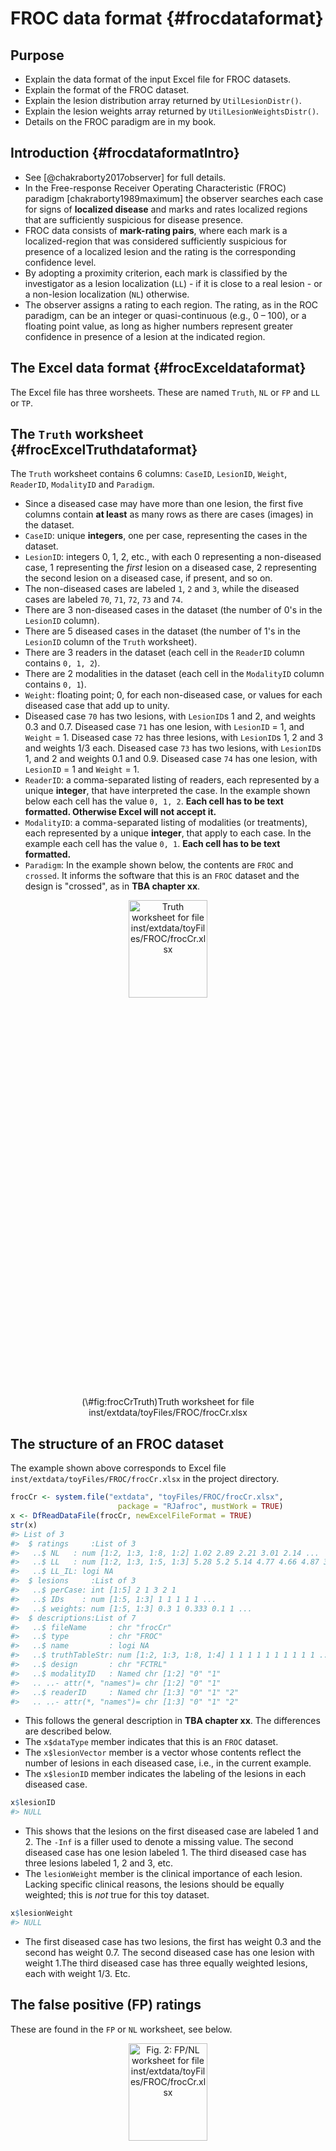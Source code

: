 # FROC data format {#frocdataformat}



## Purpose
* Explain the data format of the input Excel file for FROC datasets. 
* Explain the format of the FROC dataset.
* Explain the lesion distribution array returned by `UtilLesionDistr()`.
* Explain the lesion weights array returned by `UtilLesionWeightsDistr()`.
* Details on the FROC paradigm are in my book.

## Introduction {#frocdataformatIntro}
* See [@chakraborty2017observer] for full details.
* In the Free-response Receiver Operating Characteristic (FROC) paradigm [chakraborty1989maximum] the observer searches each case for signs of **localized disease** and marks and rates localized regions that are sufficiently suspicious for disease presence. 
* FROC data consists of **mark-rating pairs**, where each mark is a localized-region that was considered sufficiently suspicious for presence of a localized lesion and the rating is the corresponding confidence level. 
* By adopting a proximity criterion, each mark is classified by the investigator as a lesion localization (`LL`) - if it is close to a real lesion - or a non-lesion localization (`NL`) otherwise. 
* The observer assigns a rating to each region. The rating, as in the ROC paradigm, can be an integer or quasi-continuous (e.g., 0 – 100), or a floating point value, as long as higher numbers represent greater confidence in presence of a lesion at the indicated region.

## The Excel data format {#frocExceldataformat}
The Excel file has three worsheets. These are named `Truth`, `NL` or `FP` and `LL` or `TP`. 

## The `Truth` worksheet {#frocExcelTruthdataformat}

The `Truth` worksheet contains 6 columns: `CaseID`, `LesionID`, `Weight`, `ReaderID`, `ModalityID` and `Paradigm`. 

* Since a diseased case may have more than one lesion, the first five columns contain **at least** as many rows as there are cases (images) in the dataset. 
* `CaseID`: unique **integers**, one per case, representing the cases in the dataset. 
* `LesionID`: integers 0, 1, 2, etc., with each 0 representing a non-diseased case, 1 representing the *first* lesion on a diseased case, 2 representing the second lesion on a diseased case, if present, and so on. 
* The non-diseased cases are labeled `1`, `2` and `3`, while the diseased cases are labeled `70`, `71`, `72`, `73` and `74`.
* There are 3 non-diseased cases in the dataset (the number of 0's in the `LesionID` column).
* There are 5 diseased cases in the dataset (the number of 1's in the `LesionID` column of the `Truth` worksheet). 
* There are 3 readers in the dataset (each cell in the `ReaderID` column contains `0, 1, 2`).
* There are 2 modalities in the dataset (each cell in the `ModalityID` column contains `0, 1`).
* `Weight`: floating point; 0, for each non-diseased case, or values for each diseased case that add up to unity.  
* Diseased case `70` has two lesions, with `LesionID`s 1 and 2, and weights 0.3 and 0.7. Diseased case `71` has one lesion, with `LesionID` = 1, and `Weight` = 1. Diseased case `72` has three lesions, with `LesionID`s 1, 2 and 3 and weights 1/3 each. Diseased case `73` has two lesions, with `LesionID`s 1, and 2 and weights 0.1 and 0.9. Diseased case `74` has one lesion, with `LesionID` = 1 and `Weight` = 1.
* `ReaderID`: a comma-separated listing of readers, each represented by a unique **integer**, that have interpreted the case. In the example shown below each cell has the value `0, 1, 2`. **Each cell has to be text formatted. Otherwise Excel will not accept it.**
* `ModalityID`: a comma-separated listing of modalities (or treatments), each represented by a unique **integer**, that apply to each case. In the example each cell has the value `0, 1`. **Each cell has to be text formatted.**
* `Paradigm`: In the example shown below, the contents are `FROC` and `crossed`. It informs the software that this is an `FROC` dataset and the design is "crossed", as in **TBA chapter xx**.

<div class="figure" style="text-align: center">
<img src="images/frocCrTruth.png" alt="Truth worksheet for file inst/extdata/toyFiles/FROC/frocCr.xlsx" width="50%" height="20%" />
<p class="caption">(\#fig:frocCrTruth)Truth worksheet for file inst/extdata/toyFiles/FROC/frocCr.xlsx</p>
</div>


## The structure of an FROC dataset
The example shown above corresponds to Excel file `inst/extdata/toyFiles/FROC/frocCr.xlsx` in the project directory. 


```r
frocCr <- system.file("extdata", "toyFiles/FROC/frocCr.xlsx",
                        package = "RJafroc", mustWork = TRUE)
x <- DfReadDataFile(frocCr, newExcelFileFormat = TRUE)
str(x)
#> List of 3
#>  $ ratings     :List of 3
#>   ..$ NL   : num [1:2, 1:3, 1:8, 1:2] 1.02 2.89 2.21 3.01 2.14 ...
#>   ..$ LL   : num [1:2, 1:3, 1:5, 1:3] 5.28 5.2 5.14 4.77 4.66 4.87 3.01 3.27 3.31 3.19 ...
#>   ..$ LL_IL: logi NA
#>  $ lesions     :List of 3
#>   ..$ perCase: int [1:5] 2 1 3 2 1
#>   ..$ IDs    : num [1:5, 1:3] 1 1 1 1 1 ...
#>   ..$ weights: num [1:5, 1:3] 0.3 1 0.333 0.1 1 ...
#>  $ descriptions:List of 7
#>   ..$ fileName     : chr "frocCr"
#>   ..$ type         : chr "FROC"
#>   ..$ name         : logi NA
#>   ..$ truthTableStr: num [1:2, 1:3, 1:8, 1:4] 1 1 1 1 1 1 1 1 1 1 ...
#>   ..$ design       : chr "FCTRL"
#>   ..$ modalityID   : Named chr [1:2] "0" "1"
#>   .. ..- attr(*, "names")= chr [1:2] "0" "1"
#>   ..$ readerID     : Named chr [1:3] "0" "1" "2"
#>   .. ..- attr(*, "names")= chr [1:3] "0" "1" "2"
```

* This follows the general description in **TBA chapter xx**. The differences are described below.
* The `x$dataType` member indicates that this is an `FROC` dataset. 
* The `x$lesionVector` member is a vector whose contents reflect the number of lesions in each diseased case, i.e.,  in the current example.
* The `x$lesionID` member indicates the labeling of the lesions in each diseased case.


```r
x$lesionID
#> NULL
```

* This shows that the lesions on the first diseased case are labeled 1 and 2. The `-Inf` is a filler used to denote a missing value. The second diseased case has one lesion labeled 1. The third diseased case has three lesions labeled 1, 2 and 3, etc.
* The `lesionWeight` member is the clinical importance of each lesion. Lacking specific clinical reasons, the lesions should be equally weighted; this is *not* true for this toy dataset.


```r
x$lesionWeight
#> NULL
```

* The first diseased case has two lesions, the first has weight 0.3 and the second has weight 0.7. The second diseased case has one lesion with weight 1.The third diseased case has three equally weighted lesions, each with weight 1/3. Etc.

## The false positive (FP) ratings
These are found in the `FP` or `NL` worksheet, see below.
<div class="figure" style="text-align: center">
<img src="images/frocCrNL.png" alt="Fig. 2: FP/NL worksheet for file inst/extdata/toyFiles/FROC/frocCr.xlsx" width="50%" height="20%" />
<p class="caption">(\#fig:frocCrNL)Fig. 2: FP/NL worksheet for file inst/extdata/toyFiles/FROC/frocCr.xlsx</p>
</div>

* It consists of 4 columns, of equal length. **The common length is unpredictable.** It could be zero if the dataset has no NL marks (a distinct possibility if the lesions are very easy to find and the modality and/or observer has high performance). All one knows is that the common length is an integer greater than or equal to zero.
* In the example dataset, the common length is 0.
* `ReaderID`: the reader labels: these must be `0`, `1`, or `2`, as declared in the `Truth` worksheet. 
* `ModalityID`: the modality labels: must be `0` or `1`, as declared in the `Truth` worksheet. 
* `CaseID`: the labels of cases with `NL` marks. In the FROC paradigm, `NL` events can occur on non-diseased **and** diseased cases. 
* `FP_Rating`: the floating point ratings of `NL` marks. Each row of this worksheet yields a rating corresponding to the values of `ReaderID`, `ModalityID` and `CaseID` for that row.
* For `ModalityID` 0, `ReaderID` 0 and `CaseID` 1 (the first non-diseased case declared in the `Truth` worksheet), there is a single `NL` mark that was rated , corresponding to row 2 of the `FP` worksheet.
* Diseased cases with `NL` marks are also declared in the `FP` worksheet. Some examples are seen at rows 15, 16 and 21-23 of the `FP` worksheet. 
* Rows 21 and 22 show that `caseID` = 71 got two `NL` marks, rated . 
* That this is the *only* case with two marks determines the length of the fourth dimension of the `x$NL` list member, 0 in the current example. Absent this case, the length would have been one.
* In general, the case with the most `NL` marks determines the length of the fourth dimension of the `x$NL` list member.
* The reader should convince oneself that the ratings in `x$NL` reflect the contents of the `FP` worksheet.

## The true positive (TP) ratings
These are found in the `TP` or `LL` worksheet, see below.

<div class="figure" style="text-align: center">
<img src="images/frocCrLL.png" alt="Fig. 3: TP/LL worksheet for file inst/extdata/toyFiles/FROC/frocCr.xlsx" width="50%" height="20%" />
<p class="caption">(\#fig:frocCrLL)Fig. 3: TP/LL worksheet for file inst/extdata/toyFiles/FROC/frocCr.xlsx</p>
</div>

* This worksheet can only have diseased cases. The presence of a non-diseased case in this worksheet will generate an error.
* The common vertical length, 31 in this example, is a-priori unpredictable. Given the structure of the `Truth` worsheet for this dataset, the maximum length would be 9 times 2 times 3, assuming every lesion is marked for each modality, reader and diseased case. The 9 comes from the total number of non-zero entries in the `LesionID` column of the `Truth` worksheet.
* The fact that the length is smaller than the maximum length means that there are combinations of modality, reader and diseased cases on which some lesions were not marked.
* As an example, the first lesion in `CaseID` equal to `70` was marked (and rated ) in `ModalityID` `0` and `ReaderID` `0`. 
* The length of the fourth dimension of the `x$LL` list member, 0 in the present example, is determined by the diseased case with the most lesions in the `Truth` worksheet.
* The reader should convince oneself that the ratings in `x$LL` reflect the contents of the `TP` worksheet.

## On the distribution of numbers of lesions in abnormal cases  
* Consider a much larger dataset, `dataset11`, with structure as shown below:


```r
x <- dataset11
str(x)
#> List of 3
#>  $ ratings     :List of 3
#>   ..$ NL   : num [1:4, 1:5, 1:158, 1:4] -Inf -Inf -Inf -Inf -Inf ...
#>   ..$ LL   : num [1:4, 1:5, 1:115, 1:20] -Inf -Inf -Inf -Inf -Inf ...
#>   ..$ LL_IL: logi NA
#>  $ lesions     :List of 3
#>   ..$ perCase: int [1:115] 6 4 7 1 3 3 3 8 11 2 ...
#>   ..$ IDs    : num [1:115, 1:20] 1 1 1 1 1 1 1 1 1 1 ...
#>   ..$ weights: num [1:115, 1:20] 0.167 0.25 0.143 1 0.333 ...
#>  $ descriptions:List of 7
#>   ..$ fileName     : chr "dataset11"
#>   ..$ type         : chr "FROC"
#>   ..$ name         : chr "DOBBINS-1"
#>   ..$ truthTableStr: num [1:4, 1:5, 1:158, 1:21] 1 1 1 1 1 1 1 1 1 1 ...
#>   ..$ design       : chr "FCTRL"
#>   ..$ modalityID   : Named chr [1:4] "1" "2" "3" "4"
#>   .. ..- attr(*, "names")= chr [1:4] "1" "2" "3" "4"
#>   ..$ readerID     : Named chr [1:5] "1" "2" "3" "4" ...
#>   .. ..- attr(*, "names")= chr [1:5] "1" "2" "3" "4" ...
```

* Focus for now in the 115 abnormal cases. 
* The numbers of lesions in these cases is contained in `x$lesionVector`.


```r
x$lesions$perCase
#>   [1]  6  4  7  1  3  3  3  8 11  2  4  6  2 16  5  2  8  3  4  7 11  1  4  3  4
#>  [26]  4  7  3  2  5  2  2  7  6  6  4 10 20 12  6  4  7 12  5  1  1  5  1  2  8
#>  [51]  3  1  2  2  3  2  8 16 10  1  2  2  6  3  2  2  4  6 10 11  1  2  6  2  4
#>  [76]  5  2  9  6  6  8  3  8  7  1  1  6  3  2  1  9  8  8  2  2 12  1  1  1  1
#> [101]  1  3  1  2  2  1  1  1  1  3  1  1  1  2  1
```

* For example, the first abnormal case contains 6 lesions, the second contains 4 lesions, the third contains 7 lesions, etc. and the last abnormal case contains 1 lesion.
* To get an idea of the distribution of the numbers of lesions per abnormal cases, one could interrogate this vector as shown below using the `which()` function:


```r
for (el in 1:max(x$lesions$perCase)) cat(
  "abnormal cases with", el, "lesions = ", 
  length(which(x$lesionVector == el)), "\n")
#> abnormal cases with 1 lesions =  0 
#> abnormal cases with 2 lesions =  0 
#> abnormal cases with 3 lesions =  0 
#> abnormal cases with 4 lesions =  0 
#> abnormal cases with 5 lesions =  0 
#> abnormal cases with 6 lesions =  0 
#> abnormal cases with 7 lesions =  0 
#> abnormal cases with 8 lesions =  0 
#> abnormal cases with 9 lesions =  0 
#> abnormal cases with 10 lesions =  0 
#> abnormal cases with 11 lesions =  0 
#> abnormal cases with 12 lesions =  0 
#> abnormal cases with 13 lesions =  0 
#> abnormal cases with 14 lesions =  0 
#> abnormal cases with 15 lesions =  0 
#> abnormal cases with 16 lesions =  0 
#> abnormal cases with 17 lesions =  0 
#> abnormal cases with 18 lesions =  0 
#> abnormal cases with 19 lesions =  0 
#> abnormal cases with 20 lesions =  0
```

* This tells us that 25 cases contain 1 lesion
* Likewise, 23 cases contain 2 lesions
* Etc.

### Definition of `lesDistr` array
* Let us ask what is the fraction of (abnormal) cases with 1 lesion, 2 lesions etc.


```r
for (el in 1:max(x$lesions$perCase)) cat("fraction of abnormal cases with", el, "lesions = ", 
                                              length(which(x$lesions$perCase == el))/length(x$ratings$LL[1,1,,1]), "\n")
#> fraction of abnormal cases with 1 lesions =  0.2173913 
#> fraction of abnormal cases with 2 lesions =  0.2 
#> fraction of abnormal cases with 3 lesions =  0.1130435 
#> fraction of abnormal cases with 4 lesions =  0.08695652 
#> fraction of abnormal cases with 5 lesions =  0.04347826 
#> fraction of abnormal cases with 6 lesions =  0.09565217 
#> fraction of abnormal cases with 7 lesions =  0.05217391 
#> fraction of abnormal cases with 8 lesions =  0.06956522 
#> fraction of abnormal cases with 9 lesions =  0.0173913 
#> fraction of abnormal cases with 10 lesions =  0.02608696 
#> fraction of abnormal cases with 11 lesions =  0.02608696 
#> fraction of abnormal cases with 12 lesions =  0.02608696 
#> fraction of abnormal cases with 13 lesions =  0 
#> fraction of abnormal cases with 14 lesions =  0 
#> fraction of abnormal cases with 15 lesions =  0 
#> fraction of abnormal cases with 16 lesions =  0.0173913 
#> fraction of abnormal cases with 17 lesions =  0 
#> fraction of abnormal cases with 18 lesions =  0 
#> fraction of abnormal cases with 19 lesions =  0 
#> fraction of abnormal cases with 20 lesions =  0.008695652
```

* This tells us that fraction 0.217 of (abnormal) cases contain 1 lesion
* And fraction 0.2 of (abnormal) cases contain 2 lesions
* Etc.
* This information is contained the the `lesDistr` array
* It is coded in the `Utility` function `UtilLesionDistr()` 


```r
lesDistr <- UtilLesionDistr(x)
lesDistr
#>       [,1]        [,2]
#>  [1,]    1 0.217391304
#>  [2,]    2 0.200000000
#>  [3,]    3 0.113043478
#>  [4,]    4 0.086956522
#>  [5,]    5 0.043478261
#>  [6,]    6 0.095652174
#>  [7,]    7 0.052173913
#>  [8,]    8 0.069565217
#>  [9,]    9 0.017391304
#> [10,]   10 0.026086957
#> [11,]   11 0.026086957
#> [12,]   12 0.026086957
#> [13,]   16 0.017391304
#> [14,]   20 0.008695652
```

* The `UtilLesionDistr()` function returns an array with two columns and number of rows equal to the number of distinct values of lesions per case.
* The first column contains the number of distinct values of lesions per case, 14 in the current example.
* The second column contains the fraction of diseased cases with the number of lesions indicated in the first column.
* The second column must sum to unity


```r
sum(UtilLesionDistr(x)[,2])
#> [1] 1
```

* The lesion distribution array will come in handy when it comes to predicting the operating characteristics from using the Radiological Search Model (RSM), as detailed in Chapter 17 of my book.


## Definition of `lesWghtDistr` array
* This is returned by `UtilLesionWeightsDistr()`.
* This contains the same number of rows as `lesDistr`.
* The number of columns is one plus the number of rows as `lesDistr`.
* The first column contains the number of distinct values of lesions per case, 14 in the current example.
* The second column contains the weights of cases with number of lesions per case corresponding to row 1.
* The third column contains the weights of cases with number of lesions per case corresponding to row 2.
* Etc.
* Missing values are filled with `-Inf`.


```r
lesWghtDistr <- UtilLesionWeightsDistr(x)
cat("dim(lesDistr) =", dim(lesDistr),"\n")
#> dim(lesDistr) = 14 2
cat("dim(lesWghtDistr) =", dim(lesWghtDistr),"\n")
#> dim(lesWghtDistr) = 14 21
cat("lesWghtDistr = \n\n")
#> lesWghtDistr =
lesWghtDistr
#>       [,1]       [,2]       [,3]       [,4]       [,5]       [,6]       [,7]
#>  [1,]    1 1.00000000       -Inf       -Inf       -Inf       -Inf       -Inf
#>  [2,]    2 0.50000000 0.50000000       -Inf       -Inf       -Inf       -Inf
#>  [3,]    3 0.33333333 0.33333333 0.33333333       -Inf       -Inf       -Inf
#>  [4,]    4 0.25000000 0.25000000 0.25000000 0.25000000       -Inf       -Inf
#>  [5,]    5 0.20000000 0.20000000 0.20000000 0.20000000 0.20000000       -Inf
#>  [6,]    6 0.16666667 0.16666667 0.16666667 0.16666667 0.16666667 0.16666667
#>  [7,]    7 0.14285714 0.14285714 0.14285714 0.14285714 0.14285714 0.14285714
#>  [8,]    8 0.12500000 0.12500000 0.12500000 0.12500000 0.12500000 0.12500000
#>  [9,]    9 0.11111111 0.11111111 0.11111111 0.11111111 0.11111111 0.11111111
#> [10,]   10 0.10000000 0.10000000 0.10000000 0.10000000 0.10000000 0.10000000
#> [11,]   11 0.09090909 0.09090909 0.09090909 0.09090909 0.09090909 0.09090909
#> [12,]   12 0.08333333 0.08333333 0.08333333 0.08333333 0.08333333 0.08333333
#> [13,]   16 0.06250000 0.06250000 0.06250000 0.06250000 0.06250000 0.06250000
#> [14,]   20 0.05000000 0.05000000 0.05000000 0.05000000 0.05000000 0.05000000
#>             [,8]       [,9]      [,10]      [,11]      [,12]      [,13]  [,14]
#>  [1,]       -Inf       -Inf       -Inf       -Inf       -Inf       -Inf   -Inf
#>  [2,]       -Inf       -Inf       -Inf       -Inf       -Inf       -Inf   -Inf
#>  [3,]       -Inf       -Inf       -Inf       -Inf       -Inf       -Inf   -Inf
#>  [4,]       -Inf       -Inf       -Inf       -Inf       -Inf       -Inf   -Inf
#>  [5,]       -Inf       -Inf       -Inf       -Inf       -Inf       -Inf   -Inf
#>  [6,]       -Inf       -Inf       -Inf       -Inf       -Inf       -Inf   -Inf
#>  [7,] 0.14285714       -Inf       -Inf       -Inf       -Inf       -Inf   -Inf
#>  [8,] 0.12500000 0.12500000       -Inf       -Inf       -Inf       -Inf   -Inf
#>  [9,] 0.11111111 0.11111111 0.11111111       -Inf       -Inf       -Inf   -Inf
#> [10,] 0.10000000 0.10000000 0.10000000 0.10000000       -Inf       -Inf   -Inf
#> [11,] 0.09090909 0.09090909 0.09090909 0.09090909 0.09090909       -Inf   -Inf
#> [12,] 0.08333333 0.08333333 0.08333333 0.08333333 0.08333333 0.08333333   -Inf
#> [13,] 0.06250000 0.06250000 0.06250000 0.06250000 0.06250000 0.06250000 0.0625
#> [14,] 0.05000000 0.05000000 0.05000000 0.05000000 0.05000000 0.05000000 0.0500
#>        [,15]  [,16]  [,17] [,18] [,19] [,20] [,21]
#>  [1,]   -Inf   -Inf   -Inf  -Inf  -Inf  -Inf  -Inf
#>  [2,]   -Inf   -Inf   -Inf  -Inf  -Inf  -Inf  -Inf
#>  [3,]   -Inf   -Inf   -Inf  -Inf  -Inf  -Inf  -Inf
#>  [4,]   -Inf   -Inf   -Inf  -Inf  -Inf  -Inf  -Inf
#>  [5,]   -Inf   -Inf   -Inf  -Inf  -Inf  -Inf  -Inf
#>  [6,]   -Inf   -Inf   -Inf  -Inf  -Inf  -Inf  -Inf
#>  [7,]   -Inf   -Inf   -Inf  -Inf  -Inf  -Inf  -Inf
#>  [8,]   -Inf   -Inf   -Inf  -Inf  -Inf  -Inf  -Inf
#>  [9,]   -Inf   -Inf   -Inf  -Inf  -Inf  -Inf  -Inf
#> [10,]   -Inf   -Inf   -Inf  -Inf  -Inf  -Inf  -Inf
#> [11,]   -Inf   -Inf   -Inf  -Inf  -Inf  -Inf  -Inf
#> [12,]   -Inf   -Inf   -Inf  -Inf  -Inf  -Inf  -Inf
#> [13,] 0.0625 0.0625 0.0625  -Inf  -Inf  -Inf  -Inf
#> [14,] 0.0500 0.0500 0.0500  0.05  0.05  0.05  0.05
```

* Row 3 corresponds to 3 lesions per case and the weights are 1/3, 1/3 and 1/3.
* Row 13 corresponds to 16 lesions per case and the weights are 0.06250000, 0.06250000, ..., repeated 13 times.
* Note that the number of rows is less than the maximum number of lesions per case (20).
* This is because some configurations of lesions per case (e.g., cases with 13 lesions per case) do not occur in this dataset. 

## Summary{#frocdataformat-Summary}
* The FROC dataset has far less regularity in structure as compared to an ROC dataset.
* The length of the first dimension of either `x$NL` or `x$LL` list members is the total number of modalities, 2 in the current example.
* The length of the second dimension of either `x$NL` or `x$LL` list members is the total number of readers, 3 in the current example.
* The length of the third dimension of `x$NL` is the total number of cases, 8 in the current example. The first three positions account for `NL` marks on non-diseased cases and the remaining 5 positions account for `NL` marks on diseased cases.
* The length of the third dimension of `x$LL` is the total number of diseased cases, 5 in the current example. 
* The length of the fourth dimension of `x$NL` is determined by the case (diseased or non-diseased) with the most `NL` marks, 2 in the current example.
* The length of the fourth dimension of `x$LL` is determined by the diseased case with the most lesions, 3 in the current example.

## Discussion{#frocdataformat-Discussion}
## References {#frocdataformat-references}

